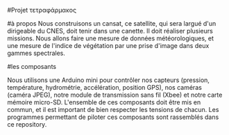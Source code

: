 #Projet τετραφάρμακος

#à propos
Nous construisons un cansat, ce satellite, qui sera largué d'un dirigeable du CNES, doit tenir dans une canette. Il doit réaliser 
plusieurs missions. Nous allons faire une mesure de données météorologiques, et une mesure de l'indice de végétation par une prise 
d'image dans deux gammes spectrales.

#les composants

Nous utilisons une Arduino mini pour contrôler nos capteurs (pression, température, hydrométrie, accélération, position GPS), nos 
caméras (caméra JPEG), notre module de transmission sans fil (Xbee) et notre carte mémoire micro-SD.
L'ensemble de ces composants doit être mis en commun, et il est important de bien respecter les tensions de chacun. Les programmes 
permettant de piloter ces composants sont rassemblés dans ce repository.

